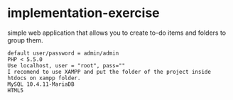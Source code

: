 # implementation-exercise
simple web application that allows you to create to-do items and folders to group them.

	default user/password = admin/admin
	PHP < 5.5.0
	Use localhost, user = "root", pass=""
	I recomend to use XAMPP and put the folder of the project inside htdocs on xampp folder.
	MySQL 10.4.11-MariaDB
	HTML5
